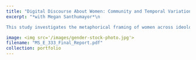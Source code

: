 ```yaml
---
title: "Digital Discourse About Women: Community and Temporal Variation on Reddit"
excerpt: "*with Megan Santhumayor*\n

This study investigates the metaphorical framing of women across ideologically diverse Reddit communities, with a focus on how linguistic metaphors both reflect and reinforce stances toward gender and feminism."

image: <img src='/images/gender-stock-photo.jpg'>
filename: "MS_E_333_Final_Report.pdf"
collection: portfolio
---
```

